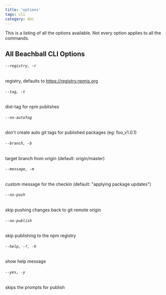 ```yaml
---
title: 'options'
tags: cli
category: doc
---
```


This is a listing of all the options available. Not every option applies to all the commands.

## All Beachball CLI Options

###### `--registry, -r`

registry, defaults to https://registry.npmjs.org

###### `--tag, -t`

dist-tag for npm publishes

###### `--no-autoTag`

don't create auto git tags for published packages (eg: foo_v1.0.1)

###### `--branch, -b`

target branch from origin (default: origin/master)

###### `--message, -m`

custom message for the checkin (default: "applying package updates")

###### `--no-push`

skip pushing changes back to git remote origin

###### `--no-publish`

skip publishing to the npm registry

###### `--help, -?, -h`

show help message

###### `--yes, -y`

skips the prompts for publish
